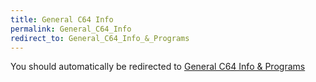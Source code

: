 ```yaml
---
title: General C64 Info
permalink: General_C64_Info
redirect_to: General_C64_Info_&_Programs
---
```


You should automatically be redirected to [General C64 Info & Programs](General_C64_Info_&_Programs)
